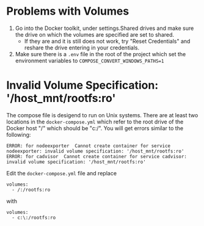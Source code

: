 # Problems with Volumes
1. Go into the Docker toolkit, under settings.Shared drives and make sure the drive on which the volumes are specified are set to shared. 
    - If they are and it is still does not work, try "Reset Credentials" and reshare the drive entering in your credentials.
1. Make sure there is a `.env` file in the root of the project which set the environment variables to `COMPOSE_CONVERT_WINDOWS_PATHS=1`


# Invalid Volume Specification: '/host_mnt/rootfs:ro'
The compose file is desigend to run on Unix systems. There are at least two locations in the `docker-compose.yml` which refer to the root drive of the Docker host "/" which should be "c:/". You will get errors similar to the following:
```
ERROR: for nodeexporter  Cannot create container for service nodeexporter: invalid volume specification: '/host_mnt/rootfs:ro'
ERROR: for cadvisor  Cannot create container for service cadvisor: invalid volume specification: '/host_mnt/rootfs:ro'
```
Edit the `docker-compose.yml` file and replace
```
volumes:
  - /:/rootfs:ro
```
with
```
volumes:
  - c:\:/rootfs:ro
```


